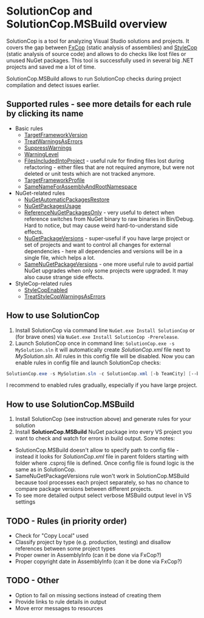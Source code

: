 # SolutionCop and SolutionCop.MSBuild overview

SolutionCop is a tool for analyzing Visual Studio solutions and projects. It covers the gap between [FxCop](https://msdn.microsoft.com/en-us/library/bb429476(v=vs.80).aspx) (static analysis of assemblies) and [StyleCop](http://stylecop.codeplex.com/) (static analysis of source code) and allows to do checks like lost files or unused NuGet packages. This tool is successfully used in several big .NET projects and saved me a lot of time. 

SolutionCop.MSBuild allows to run SolutionCop checks during project compilation and detect issues earlier.

## Supported rules - see more details for each rule by clicking its name

* Basic rules
  * [TargetFrameworkVersion](https://github.com/Litee/SolutionCop/wiki/TargetFrameworkVersion)
  * [TreatWarningsAsErrors](https://github.com/Litee/SolutionCop/wiki/TreatWarningsAsErrors)
  * [SuppressWarnings](https://github.com/Litee/SolutionCop/wiki/SuppressWarnings)
  * [WarningLevel](https://github.com/Litee/SolutionCop/wiki/WarningLevel)
  * [FilesIncludedIntoProject](https://github.com/Litee/SolutionCop/wiki/FilesIncludedIntoProject) - useful rule for finding files lost during refactoring - either files that are not required anymore, but were not deleted or unit tests which are not tracked anymore.
  * [TargetFrameworkProfile](https://github.com/Litee/SolutionCop/wiki/TargetFrameworkProfile)
  * [SameNameForAssemblyAndRootNamespace](https://github.com/Litee/SolutionCop/wiki/SameNameForAssemblyAndRootNamespace)
* NuGet-related rules
  * [NuGetAutomaticPackagesRestore](https://github.com/Litee/SolutionCop/wiki/NuGetAutomaticPackagesRestore)
  * [NuGetPackagesUsage](https://github.com/Litee/SolutionCop/wiki/NuGetPackagesUsage)
  * [ReferenceNuGetPackagesOnly](https://github.com/Litee/SolutionCop/wiki/ReferenceNuGetPackagesOnly) - very useful to detect when reference switches from NuGet binary to raw binaries in Bin/Debug. Hard to notice, but may cause weird hard-to-understand side effects.
  * [NuGetPackageVersions](https://github.com/Litee/SolutionCop/wiki/NuGetPackageVersions) - super-useful if you have large project or set of projects and want to control all changes for external dependencies - here all dependencies and versions will be in a single file, which helps a lot.
  * [SameNuGetPackageVersions](https://github.com/Litee/SolutionCop/wiki/SameNuGetPackageVersions) - one more useful rule to avoid partial NuGet upgrades when only some projects were upgraded. It may also cause strange side effects.  
* StyleCop-related rules
  * [StyleCopEnabled](https://github.com/Litee/SolutionCop/wiki/StyleCopEnabled)
  * [TreatStyleCopWarningsAsErrors](https://github.com/Litee/SolutionCop/wiki/TreatStyleCopWarningsAsErrors)

## How to use SolutionCop

1. Install SolutionCop via command line `NuGet.exe Install SolutionCop` or (for brave ones) via `NuGet.exe Install SolutionCop -Prerelease`. 
2. Launch SolutionCop once in command line: `SolutionCop.exe -s MySolution.sln` it will automatically create *SolutionCop.xml* file next to *MySolution.sln*. All rules in this config file will be disabled. Now you can enable rules in config file and launch SolutionCop checks: 

```PowerShell
SolutionCop.exe -s MySolution.sln -c SolutionCop.xml [-b TeamCity] [--build-server-no-success-messages]
```

I recommend to enabled rules gradually, especially if you have large project.

## How to use SolutionCop.MSBuild

1. Install SolutionCop (see instruction above) and generate rules for your solution 
2. Install **SolutionCop.MSBuild** NuGet package into every VS project you want to check and watch for errors in build output. Some notes:
 * SolutionCop.MSBuild doesn't allow to specify path to config file - instead it looks for *SolutionCop.xml* file in parent folders starting with folder where .csproj file is defined. Once config file is found logic is the same as in SolutionCop.
 * SameNuGetPackageVersions rule won't work in SolutionCop.MSBuild because tool processes each project separately, so has no chance to compare package versions between different projects.
 * To see more detailed output select verbose MSBuild output level in VS settings

## TODO - Rules (in priority order)
* Check for "Copy Local" used
* Classify project by type (e.g. production, testing) and disallow references between some project types
* Proper owner in AssemblyInfo (can it be done via FxCop?)
* Proper copyright date in AssemblyInfo (can it be done via FxCop?)

## TODO - Other
* Option to fail on missing sections instead of creating them
* Provide links to rule details in output
* Move error messages to resources